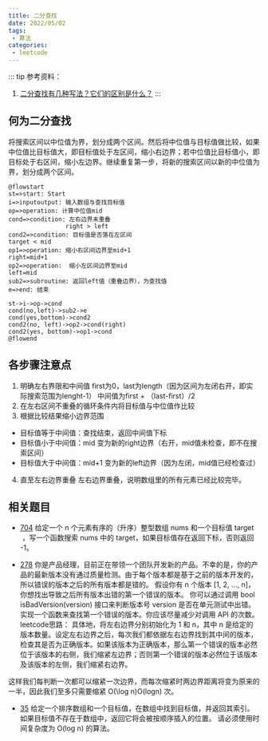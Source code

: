 ```yaml
---
title: 二分查找
date: 2022/05/02
tags:
 - 算法
categories:
 - leetcode
---
```

::: tip 参考资料：
1. [二分查找有几种写法？它们的区别是什么？](https://www.zhihu.com/question/36132386) 
::: 

## 何为二分查找
将搜索区间以中位值为界，划分成两个区间。然后将中位值与目标值做比较，如果中位值比目标值大，即目标值处于左区间，缩小右边界；若中位值比目标值小，即目标处于右区间，缩小左边界。继续重复第一步，将新的搜索区间以新的中位值为界，划分成两个区间。

```
@flowstart
st=>start: Start
i=>inputoutput: 输入数组与查找目标值
op=>operation: 计算中位值mid
cond=>condition: 左右边界未重叠
                right > left 
cond2=>condition: 目标值是否落在左区间
target < mid
op1=>operation: 缩小右区间边界至mid+1
right=mid+1
op2=>operation:  缩小左区间边界至mid
left=mid
sub2=>subroutine: 返回left值（重叠边界），为查找值
e=>end: 结束

st->i->op->cond
cond(no,left)->sub2->e
cond(yes,bottom)->cond2
cond2(no, left)->op2->cond(right)
cond2(yes, bottom)->op1->cond
@flowend
```


## 各步骤注意点
1. 明确左右界限和中间值
first为0，last为length（因为区间为左闭右开，即实际搜索范围为lenght-1）
中间值为first + （last-first）/2   
2. 在左右区间不重叠的循环条件内将目标值与中位值作比较
3. 根据比较结果缩小边界范围
 - 目标值等于中间值：查找结束，返回中间值下标
 - 目标值小于中间值：mid 变为新的right边界（右开，mid值未检查，即不在搜索区间）
 - 目标值大于中间值：mid+1 变为新的left边界（因为左闭，mid值已经检查过）
4. 直至左右边界重叠
左右边界重叠，说明数组里的所有元素已经比较完毕。

## 相关题目
- [704](https://leetcode-cn.com/problems/binary-search)
给定一个 n 个元素有序的（升序）整型数组 nums 和一个目标值 target  ，写一个函数搜索 nums 中的 target，如果目标值存在返回下标，否则返回 -1。

- [278](https://leetcode-cn.com/problems/first-bad-version/)
你是产品经理，目前正在带领一个团队开发新的产品。不幸的是，你的产品的最新版本没有通过质量检测。由于每个版本都是基于之前的版本开发的，所以错误的版本之后的所有版本都是错的。
假设你有 n 个版本 [1, 2, ..., n]，你想找出导致之后所有版本出错的第一个错误的版本。
你可以通过调用 bool isBadVersion(version) 接口来判断版本号 version 是否在单元测试中出错。实现一个函数来查找第一个错误的版本。你应该尽量减少对调用 API 的次数。
leetcode思路：
具体地，将左右边界分别初始化为 1 和 n，其中 n 是给定的版本数量。设定左右边界之后，每次我们都依据左右边界找到其中间的版本，检查其是否为正确版本。如果该版本为正确版本，那么第一个错误的版本必然位于该版本的右侧，我们缩紧左边界；否则第一个错误的版本必然位于该版本及该版本的左侧，我们缩紧右边界。

这样我们每判断一次都可以缩紧一次边界，而每次缩紧时两边界距离将变为原来的一半，因此我们至多只需要缩紧 O(\log n)O(logn) 次。

- [35](https://leetcode-cn.com/problems/search-insert-position)
给定一个排序数组和一个目标值，在数组中找到目标值，并返回其索引。如果目标值不存在于数组中，返回它将会被按顺序插入的位置。
请必须使用时间复杂度为 O(log n) 的算法。

